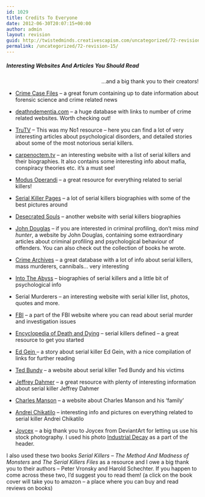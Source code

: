```yaml
---
id: 1029
title: Credits To Everyone
date: 2012-06-30T20:07:15+00:00
author: admin
layout: revision
guid: http://twistedminds.creativescapism.com/uncategorized/72-revision-15/
permalink: /uncategorized/72-revision-15/
---
```

<p class="dropcap-first">
  <h5>
    Interesting Websites And Articles You Should Read
  </h5>
  
  <p style="text-align: right;">
    &#8230;and a big thank you to their creators!
  </p>
  
  <ul>
    <li>
      <a href="http://www.crimecasefiles.com/forum/">Crime Case Files</a> &#8211; a great forum containing up to date information about forensic science and crime related news
    </li>
  </ul>
  
  <ul>
    <li>
      <a href="http://www.deathndementia.com">deathndementia.com</a> &#8211; a huge database with links to number of crime related websites. Worth checking out!
    </li>
  </ul>
  
  <ul>
    <li>
      <a href="http://www.trutv.com/library/crime">TruTV</a> &#8211; This was my No1 resource &#8211; here you can find a lot of very interesting articles about psychological disorders, and detailed stories about some of the most notorious serial killers.
    </li>
  </ul>
  
  <ul>
    <li>
      <a href="http://www.carpenoctem.tv">carpenoctem.tv</a> &#8211; an interesting website with a list of serial killers and their biographies. It also contains some interesting info about mafia, conspiracy theories etc. it&#8217;s a must see!
    </li>
  </ul>
  
  <ul>
    <li>
      <a href="http://www.fortunecity.com/roswell/streiber/273/index.html">Modus Operandi</a> &#8211; a great resource for everything related to serial killers!
    </li>
  </ul>
  
  <ul>
    <li>
      <a href="http://www.francesfarmersrevenge.com/stuff/serialkillers/21.htm">Serial Killer Pages</a> &#8211; a lot of serial killers biographies with some of the best pictures around
    </li>
  </ul>
  
  <ul>
    <li>
      <a href="http://www.angelfire.com/wi2/desecratedsouls">Desecrated Souls</a> &#8211; another website with serial killers biographies
    </li>
  </ul>
  
  <ul>
    <li>
      <a href="http://www.johndouglasmindhunter.com">John Douglas</a> &#8211; if you are interested in criminal profiling, don&#8217;t miss <em>mind hunter</em>, a website by John Douglas, containing some extraordinary articles about criminal profiling and psychological behaviour of offenders. You can also check out the collection of books he wrote.
    </li>
  </ul>
  
  <ul>
    <li>
      <a href="http://www.mayhem.net/Crime/serial.html">Crime Archives</a> &#8211; a great database with a lot of info about serial killers, mass murderers, cannibals&#8230; very interesting
    </li>
  </ul>
  
  <ul>
    <li>
      <a href="http://members.tripod.com/ol_dirty_paul69/theabyssofthemind/index.html">Into The Abyss</a> &#8211; biographies of serial killers and a little bit of psychological info
    </li>
  </ul>
  
  <ul>
    <li>
      Serial Murderers &#8211; an interesting website with serial killer list, photos, quotes and more.
    </li>
  </ul>
  
  <ul>
    <li>
      <a href="http://www.fbi.gov/publications/serial_murder.htm#four">FBI</a> &#8211; a part of the FBI website where you can read about serial murder and investigation issues
    </li>
  </ul>
  
  <ul>
    <li>
      <a href="http://www.deathreference.com/Py-Se/Serial-Killers.html">Encyclopedia of Death and Dying</a> &#8211; serial killers defined &#8211; a great resource to get you started
    </li>
  </ul>
  
  <ul>
    <li>
      <a href="http://edgein.net/">Ed Gein </a> &#8211; a story about serial killer Ed Gein, with a nice compilation of links for further reading
    </li>
  </ul>
  
  <ul>
    <li>
      <a href="http://tedbundy.150m.com/main.html">Ted Bundy</a> &#8211; a website about serial killer Ted Bundy and his victims
    </li>
  </ul>
  
  <ul>
    <li>
      <a href="http://www.tornadohills.com/dahmer/">Jeffrey Dahmer</a> &#8211; a great resource with plenty of interesting information about serial killer Jeffrey Dahmer
    </li>
  </ul>
  
  <ul>
    <li>
      <a href="http://www.charliemanson.com/">Charles Manson</a> &#8211; a website about Charles Manson and his &#8216;family&#8217;
    </li>
  </ul>
  
  <ul>
    <li>
      <a href="http://members.tripod.com/~vanessawest/chikatilo.html">Andrei Chikatilo</a> &#8211; interesting info and pictures on everything related to serial killer Andrei Chikatilo
    </li>
  </ul>
  
  <ul>
    <li>
      <a title="joycex on deviantart" href="http://joycex.deviantart.com/">Joycex</a> &#8211; a big thank you to Joycex from DeviantArt for letting us use his stock photography. I used his photo <a title="industrial decay 04" href="http://joycex.deviantart.com/art/industrial-decay-04-44156861">Industrial Decay</a> as a part of the header.
    </li>
  </ul>
  
  <p>
    I also used these two books <em>Serial Killers &#8211; The Method And Madness of Monsters</em> and <em> The Serial Killers Files</em> as a resource and I owe a big thank you to their authors &#8211; Peter Vronsky and Harold Schechter. If you happen to come across these two, I&#8217;d suggest you to read them! (a click on the book cover will take you to amazon &#8211; a place where you can buy and read reviews on books)
  </p>
  
  <div class="left" style="margin-left: 15px;">
    <a href="http://www.amazon.com/Serial-Killers-Method-Madness-Monsters/dp/0425196402/ref=pd_sim_b_1"><img src="/img/books/serialkillers.jpg" alt="" /></a>
  </div>
  
  <div class="right">
    <a href="http://www.amazon.com/Serial-Killer-Files-Terrifying-Murderers/dp/0345465660/ref=pd_bxgy_b_img_b"><img src="/img/books/serialkillersfiles.jpg" alt="" /></a>
  </div>
